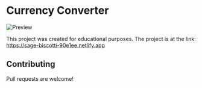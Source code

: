 ﻿# Currency Converter

![Preview](https://i.imgur.com/QVv91Wp.png)

This project was created for educational purposes.
The project is at the link: https://sage-biscotti-90e1ee.netlify.app

## Contributing

Pull requests are welcome!
